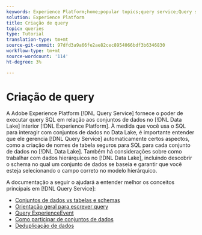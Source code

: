 ```yaml
---
keywords: Experience Platform;home;popular topics;query service;Query service;create queries;
solution: Experience Platform
title: Criação de query
topic: queries
type: Tutorial
translation-type: tm+mt
source-git-commit: 97dfd3a9a66fe2ae82cec8954066bdf3b6346830
workflow-type: tm+mt
source-wordcount: '114'
ht-degree: 3%

---
```



# Criação de query

A Adobe Experience Platform [!DNL Query Service] fornece o poder de executar query SQL em relação aos conjuntos de dados no [!DNL Data Lake] interior [!DNL Experience Platform]. À medida que você usa o SQL para interagir com conjuntos de dados no Data Lake, é importante entender que ele gerencia [!DNL Query Service] automaticamente certos aspectos, como a criação de nomes de tabela seguros para SQL para cada conjunto de dados no [!DNL Data Lake]. Também há considerações sobre como trabalhar com dados hierárquicos no [!DNL Data Lake], incluindo descobrir o schema no qual um conjunto de dados se baseia e garantir que você esteja selecionando o campo correto no modelo hierárquico.

A documentação a seguir o ajudará a entender melhor os conceitos principais em [!DNL Query Service]:

- [Conjuntos de dados vs tabelas e schemas](./datasets-and-tables.md)
- [Orientação geral para escrever query](./writing-queries.md)
- [Query ExperienceEvent](./experience-event-queries.md)
- [Como participar de conjuntos de dados](./joining-datasets.md)
- [Deduplicação de dados](./deduplication.md)

